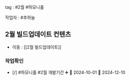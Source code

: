 
tag : #2월 #하모니홀


작업자 : #추하늘 

## 2월 빌드업데이트 컨텐츠
- 이동 : [[2월 빌드업데이트]]


### 작업확인
- [/] #하모니홀 #2월  개발기간 ➕ 🛫 2024-10-01 📅 2024-12-10

